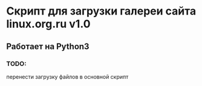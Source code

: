 # Cкрипт для загрузки галереи сайта linux.org.ru v1.0

## Работает на Python3

### TODO:

перенести загрузку файлов в основной скрипт

